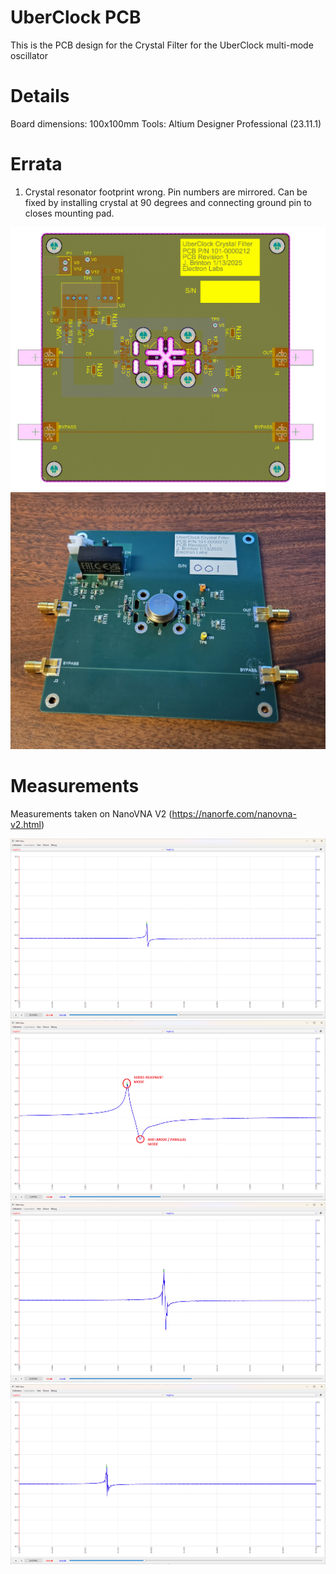 # UberClock PCB
This is the PCB design for the Crystal Filter for the UberClock multi-mode oscillator

# Details
Board dimensions: 100x100mm
Tools: Altium Designer Professional (23.11.1)

# Errata
1. Crystal resonator footprint wrong. Pin numbers are mirrored. Can be fixed by installing crystal at 90 degrees and connecting ground pin to closes mounting pad.

![PCB Design](board_picture.png)
![PCB Photo](photo.jpg)

# Measurements

Measurements taken on NanoVNA V2 (https://nanorfe.com/nanovna-v2.html)

![Mode B500](measurements/mode_b500.png)
![Mode C100](measurements/mode_c100.png)
![Mode C300](measurements/mode_c300.png)
![Mode C500](measurements/mode_c500.png)
